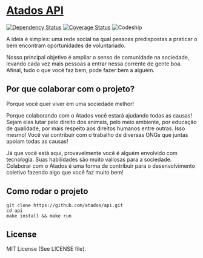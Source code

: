 # [Atados API](http://www.atados.com.br)
[![Dependency Status](https://gemnasium.com/atados/api.svg)](https://gemnasium.com/atados/api)
[![Coverage Status](https://coveralls.io/repos/atados/api/badge.png?branch=master)](https://coveralls.io/r/atados/api?branch=master)
![Codeship](https://www.codeship.io/projects/139f1dd0-a88e-0131-806c-1a66b7fb6c8b/status)

A ideia é simples: uma rede social na qual pessoas predispostas a praticar o bem
encontram oportunidades de voluntariado.

Nosso principal objetivo é ampliar o senso de comunidade na sociedade, levando
cada vez mais pessoas a entrar nessa corrente de gente boa. Afinal, tudo o que
você faz bem, pode fazer bem a alguém.


## Por que colaborar com o projeto?

Porque você quer viver em uma sociedade melhor!

Porque colaborando com o Atados você estará ajudando todas as causas! Sejam
elas lutar pelo direito dos animais, pelo meio ambiente, por educação de
qualidade, por mais respeito aos direitos humanos entre outras. Isso mesmo!
Você vai contribuir com o trabalho de diversas ONGs que juntas apoiam todas as
causas!

Já que você está aqui, provavelmente você é alguém envolvido com tecnologia.
Suas habilidades são muito valiosas para a sociedade. Colaborar com o Atados é
uma forma de contribuir para o desenvolvimento coletivo fazendo algo que você
faz muito bem!


## Como rodar o projeto

    git clone https://github.com/atados/api.git
    cd api
    make install && make run

## License

MIT License (See LICENSE file).
